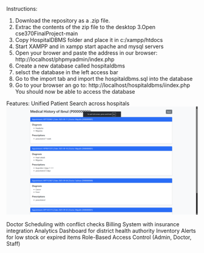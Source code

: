 Instructions:
1. Download the repository as a .zip file.
2. Extrac the contents of the zip file to the desktop
3.Open cse370FinalProject-main
4. Copy HospitalDBMS folder and place it in c:/xampp/htdocs
5. Start XAMPP and in xampp start apache and mysql servers
6. Open your brower and paste the address in our browser: http://localhost/phpmyadmin/index.php
7. Create a new database called hospitaldbms
8. selsct the database in the left access bar
9. Go to the import tab and import the hospitaldbms.sql into the database
10. Go to your browser an go to: http://localhost/hospitaldbms/iindex.php
You should now be able to access the database

Features:
Unified Patient Search across hospitals
![Unified Patient Search](https://github.com/ibnulahsanmayukh-collab/cse370FinalProject/blob/main/screenshots/Screenshot%202025-09-08%20213532.png?raw=true)


Doctor Scheduling with conflict checks
Billing System with insurance integration
Analytics Dashboard for district health authority
Inventory Alerts for low stock or expired items
Role-Based Access Control (Admin, Doctor, Staff)

